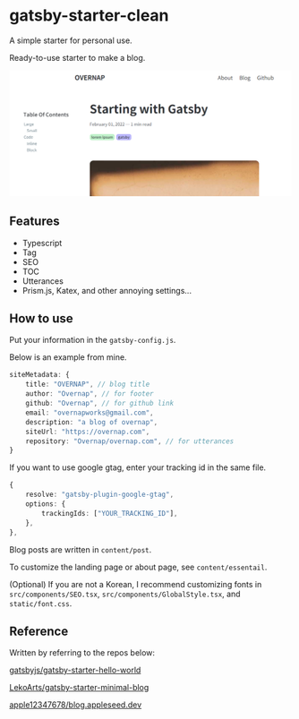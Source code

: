 # gatsby-starter-clean

A simple starter for personal use.

Ready-to-use starter to make a blog.

![sample](./sample.png)

## Features

- Typescript
- Tag
- SEO
- TOC
- Utterances
- Prism.js, Katex, and other annoying settings...

## How to use

Put your information in the `gatsby-config.js`.

Below is an example from mine.

```typescript
siteMetadata: {
    title: "OVERNAP", // blog title
    author: "Overnap", // for footer
    github: "Overnap", // for github link
    email: "overnapworks@gmail.com",
    description: "a blog of overnap",
    siteUrl: "https://overnap.com",
    repository: "Overnap/overnap.com", // for utterances
}
```

If you want to use google gtag, enter your tracking id in the same file.

```typescript
{
    resolve: "gatsby-plugin-google-gtag",
    options: {
    	trackingIds: ["YOUR_TRACKING_ID"],
    },
},
```

Blog posts are written in `content/post`.

To customize the landing page or about page, see `content/essentail`.

(Optional) If you are not a Korean, I recommend customizing fonts in `src/components/SEO.tsx`, `src/components/GlobalStyle.tsx`, and `static/font.css`.

## Reference

Written by referring to the repos below:

[gatsbyjs/gatsby-starter-hello-world](https://github.com/gatsbyjs/gatsby-starter-hello-world)

[LekoArts/gatsby-starter-minimal-blog](https://github.com/LekoArts/gatsby-starter-minimal-blog)

[apple12347678/blog.appleseed.dev](https://github.com/apple12347678/blog.appleseed.dev)
